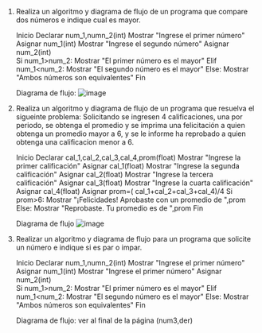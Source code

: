 1. Realiza un algoritmo y diagrama de flujo de un programa que compare dos números e indique cual es mayor.
  
      Inicio
        Declarar num_1,numn_2(int)
        Mostrar "Ingrese el primer número" 
        Asignar num_1(int)
        Mostrar "Ingrese el segundo número" 
        Asignar num_2(int)        
        Si num_1>num_2:
          Mostrar "El primer número es el mayor"
        Elif num_1<num_2:
          Mostrar "El segundo número es el mayor"
        Else:
          Mostrar "Ambos números son equivalentes"
      Fin
      
      Diagrama de flujo: 
![image](https://user-images.githubusercontent.com/111446231/186460151-aa71c4bf-ae2a-4eac-8bf6-a7d844352937.png)
        
2. Realiza un algoritmo y diagrama de flujo de un programa que resuelva el sigueinte problema: Solicitando se ingresen 4 calificaciones, una por periodo, se obtenga el promedio y se imprima una felicitación a quien obtenga un promedio mayor a 6, y se le informe ha reprobado a quien obtenga una calificacion menor a 6.


      Inicio
        Declarar cal_1,cal_2,cal_3,cal_4,prom(float)
        Mostrar "Ingrese la primer calificación" 
        Asignar cal_1(float)
        Mostrar "Ingrese la segunda calificación" 
        Asignar cal_2(float)
        Mostrar "Ingrese la tercera calificación" 
        Asignar cal_3(float)
        Mostrar "Ingrese la cuarta calificación" 
        Asignar cal_4(float)
        Asignar prom=( cal_1+cal_2+cal_3+cal_4)/4 
        Si prom>6:
          Mostrar "¡Felicidades! Aprobaste con un promedio de ",prom
        Else:
          Mostrar "Reprobaste. Tu promedio es de ",prom
      Fin
      
      Diagrama de flujo
      ![image](https://user-images.githubusercontent.com/111446231/186464023-4c56f497-78af-4085-9c7b-53bf13d7d090.png)


3. Realizar un algoritmo y diagrama de flujo para un programa que solicite un número e indique si es par o impar.

      Inicio
        Declarar num_1,numn_2(int)
        Mostrar "Ingrese el primer número" 
        Asignar num_1(int)
        Mostrar "Ingrese el primer número" 
        Asignar num_2(int)        
        Si num_1>num_2:
          Mostrar "El primer número es el mayor"
        Elif num_1<num_2:
          Mostrar "El segundo número es el mayor"
        Else:
          Mostrar "Ambos números son equivalentes"
      Fin
      
      Diagrama de flujo: ver al final de la página (num3,der)    

